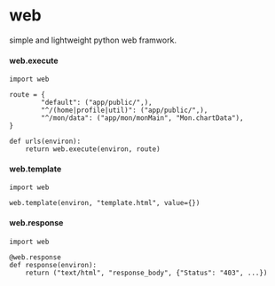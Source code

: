 web
=====

simple and lightweight python web framwork.


#### web.execute

	import web

	route = {
            "default": ("app/public/",),
            "^/(home|profile|util)": ("app/public/",),
            "^/mon/data": ("app/mon/monMain", "Mon.chartData"),
	}

	def urls(environ):
	    return web.execute(environ, route)


#### web.template

	import web
	
	web.template(environ, "template.html", value={})


#### web.response

	import web
	
	@web.response
	def response(environ):
	    return ("text/html", "response_body", {"Status": "403", ...})


